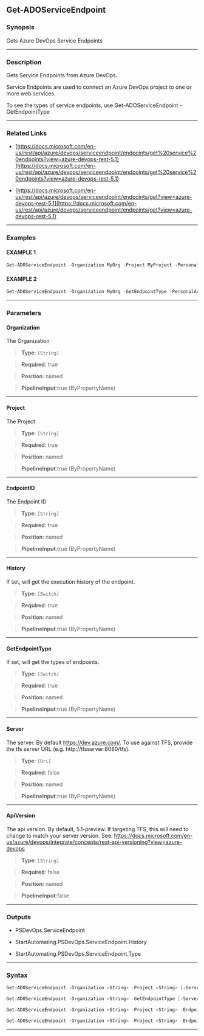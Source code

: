Get-ADOServiceEndpoint
----------------------
### Synopsis
Gets Azure DevOps Service Endpoints

---
### Description

Gets Service Endpoints from Azure DevOps.

Service Endpoints are used to connect an Azure DevOps project to one or more web services.

To see the types of service endpoints, use Get-ADOServiceEndpoint -GetEndpointType

---
### Related Links
* [https://docs.microsoft.com/en-us/rest/api/azure/devops/serviceendpoint/endpoints/get%20service%20endpoints?view=azure-devops-rest-5.1](https://docs.microsoft.com/en-us/rest/api/azure/devops/serviceendpoint/endpoints/get%20service%20endpoints?view=azure-devops-rest-5.1)



* [https://docs.microsoft.com/en-us/rest/api/azure/devops/serviceendpoint/endpoints/get?view=azure-devops-rest-5.1](https://docs.microsoft.com/en-us/rest/api/azure/devops/serviceendpoint/endpoints/get?view=azure-devops-rest-5.1)



---
### Examples
#### EXAMPLE 1
```PowerShell
Get-ADOServiceEndpoint -Organization MyOrg -Project MyProject -PersonalAccessToken $myPersonalAccessToken
```

#### EXAMPLE 2
```PowerShell
Get-ADOServiceEndpoint -Organization MyOrg -GetEndpointType -PersonalAccessToken $myPersonalAccessToken
```

---
### Parameters
#### **Organization**

The Organization



> **Type**: ```[String]```

> **Required**: true

> **Position**: named

> **PipelineInput**:true (ByPropertyName)



---
#### **Project**

The Project



> **Type**: ```[String]```

> **Required**: true

> **Position**: named

> **PipelineInput**:true (ByPropertyName)



---
#### **EndpointID**

The Endpoint ID



> **Type**: ```[String]```

> **Required**: true

> **Position**: named

> **PipelineInput**:true (ByPropertyName)



---
#### **History**

If set, will get the execution history of the endpoint.



> **Type**: ```[Switch]```

> **Required**: true

> **Position**: named

> **PipelineInput**:true (ByPropertyName)



---
#### **GetEndpointType**

If set, will get the types of endpoints.



> **Type**: ```[Switch]```

> **Required**: true

> **Position**: named

> **PipelineInput**:true (ByPropertyName)



---
#### **Server**

The server.  By default https://dev.azure.com/.
To use against TFS, provide the tfs server URL (e.g. http://tfsserver:8080/tfs).



> **Type**: ```[Uri]```

> **Required**: false

> **Position**: named

> **PipelineInput**:true (ByPropertyName)



---
#### **ApiVersion**

The api version.  By default, 5.1-preview.
If targeting TFS, this will need to change to match your server version.
See: https://docs.microsoft.com/en-us/azure/devops/integrate/concepts/rest-api-versioning?view=azure-devops



> **Type**: ```[String]```

> **Required**: false

> **Position**: named

> **PipelineInput**:false



---
### Outputs
* PSDevOps.ServiceEndpoint


* StartAutomating.PSDevOps.ServiceEndpoint.History


* StartAutomating.PSDevOps.ServiceEndpoint.Type




---
### Syntax
```PowerShell
Get-ADOServiceEndpoint -Organization <String> -Project <String> [-Server <Uri>] [-ApiVersion <String>] [<CommonParameters>]
```
```PowerShell
Get-ADOServiceEndpoint -Organization <String> -GetEndpointType [-Server <Uri>] [-ApiVersion <String>] [<CommonParameters>]
```
```PowerShell
Get-ADOServiceEndpoint -Organization <String> -Project <String> -EndpointID <String> -History [-Server <Uri>] [-ApiVersion <String>] [<CommonParameters>]
```
```PowerShell
Get-ADOServiceEndpoint -Organization <String> -Project <String> -EndpointID <String> [-Server <Uri>] [-ApiVersion <String>] [<CommonParameters>]
```
---
